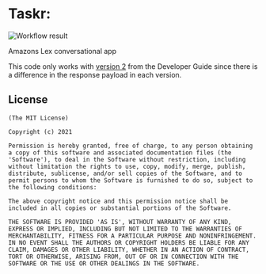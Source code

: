 # Taskr:

<!--- Replace <OWNER> with your Github Username and <REPOSITORY> with the name of your repository. -->
<!--- You can find both of these in the url bar when you open your repository in github. -->

![Workflow result](https://github.com/botchway44/tasks-assistant-lambda/workflows/main.yml/badge.svg)

<!--- Describe your app in one or two sentences -->

Amazons Lex conversational app

This code only works with [version 2](https://docs.aws.amazon.com/lex/index.html) from the Developer Guide since there is a difference in the response payload in each version.

## License

```
(The MIT License)

Copyright (c) 2021

Permission is hereby granted, free of charge, to any person obtaining
a copy of this software and associated documentation files (the
'Software'), to deal in the Software without restriction, including
without limitation the rights to use, copy, modify, merge, publish,
distribute, sublicense, and/or sell copies of the Software, and to
permit persons to whom the Software is furnished to do so, subject to
the following conditions:

The above copyright notice and this permission notice shall be
included in all copies or substantial portions of the Software.

THE SOFTWARE IS PROVIDED 'AS IS', WITHOUT WARRANTY OF ANY KIND,
EXPRESS OR IMPLIED, INCLUDING BUT NOT LIMITED TO THE WARRANTIES OF
MERCHANTABILITY, FITNESS FOR A PARTICULAR PURPOSE AND NONINFRINGEMENT.
IN NO EVENT SHALL THE AUTHORS OR COPYRIGHT HOLDERS BE LIABLE FOR ANY
CLAIM, DAMAGES OR OTHER LIABILITY, WHETHER IN AN ACTION OF CONTRACT,
TORT OR OTHERWISE, ARISING FROM, OUT OF OR IN CONNECTION WITH THE
SOFTWARE OR THE USE OR OTHER DEALINGS IN THE SOFTWARE.
```
